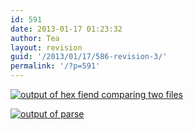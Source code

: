 ```yaml
---
id: 591
date: 2013-01-17 01:23:32
author: Tea
layout: revision
guid: '/2013/01/17/586-revision-3/'
permalink: '/?p=591'
---
```


[![output of hex fiend comparing two files](/blog/wp-content/uploads/2013/01/hexfiend-286x300.png)](/?attachment_id=587)

[![output of parse](/blog/wp-content/uploads/2013/01/parse_output-300x273.png)](/?attachment_id=588)